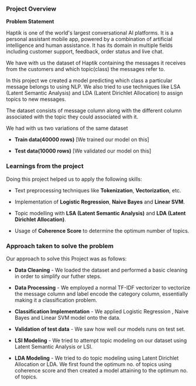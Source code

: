 ### Project Overview

 **Problem Statement**

Haptik is one of the world's largest conversational AI platforms. It is a personal assistant mobile app, powered by a combination of artificial intelligence and human assistance. It has its domain in multiple fields including customer support, feedback, order status and live chat.

We have with us the dataset of Haptik containing the messages it receives from the customers and which topic(class) the messages refer to.

In this project we created a model predicting which class a particular message belongs to using NLP. We also tried to use techniques like LSA (Latent Semantic Analysis) and LDA (Latent Dirichlet Allocation) to assign topics to new messages.

The dataset consists of message column along with the different column associated with the topic they could associated with it.

We had with us two variations of the same dataset

- **Train data(40000 rows)** [We trained our model on this]

- **Test data(10000 rows)** [We validated our model on this]


### Learnings from the project

 Doing this project helped us to apply the following skills:

- Text preprocessing techniques like **Tokenization**, **Vectorization**, etc.

- Implementation of **Logistic Regression**, **Naive Bayes** and **Linear SVM**.

- Topic modelling with **LSA (Latent Semantic Analysis)** and **LDA (Latent Dirichlet Allocation)**.

- Usage of **Coherence Score** to determine the optimum number of topics.


### Approach taken to solve the problem

 Our approach to solve this Project was as follows:


- **Data Cleaning** - We loaded the dataset and performed a basic cleaning in order to simplify our futher steps.

- **Data Processing** - We employed a normal TF-IDF vectorizer to vectorize the message column and label encode the category column, essentially making it a classification problem.

- **Classification Implementation** - We applied Logistic Regression , Naive Bayes and Linear SVM model onto the data.

- **Validation of test data** - We saw how well our models runs on test set.

- **LSI Modeling** - We tried to attempt topic modeling on our dataset using Latent Semantic Analysis or LSI.

- **LDA Modeling** - We tried to do topic modeling using Latent Dirichlet Allocation or LDA. We first found the optimum no. of topics using coherence score and then created a model attaining to the optimum no. of topics.



